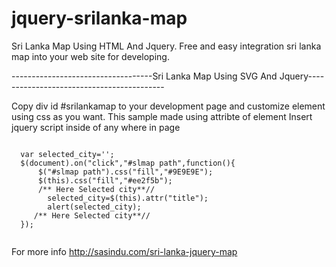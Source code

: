 # jquery-srilanka-map
Sri Lanka Map Using HTML And Jquery. Free and easy integration sri lanka map into your web site for developing.

-----------------------------------Sri Lanka Map Using SVG And Jquery------------------------------------------

Copy div id #srilankamap to your development page and customize element using css as you want.
This sample made using attribte of element
Insert jquery script inside of any where in page

<code>
  var selected_city='';
  $(document).on("click","#slmap path",function(){
      $("#slmap path").css("fill","#9E9E9E");
      $(this).css("fill","#ee2f5b");
      /** Here Selected city**//
        selected_city=$(this).attr("title");
        alert(selected_city);
     /** Here Selected city**//
  });
 </code>
 
 For more info http://sasindu.com/sri-lanka-jquery-map


